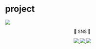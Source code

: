 # project
<img src="https://capsule-render.vercel.app/api?type=waving&color=auto&height=200&section=header&text=Suyeon Github&fontSize=90" />

</div>
<br>
<div align=center>
	<p>🔗 SNS 🔗</p>
</div>
<div align=center>
	</a>
	<a href="https://blog.naver.com/sumyouth">
		<img src="https://img.shields.io/badge/Blog-FF9800?style=flat&logo=Blogger&logoColor=white" />
	</a>
	<a href="gmail: sumyouth0@gmail.com">
		<img src="https://img.shields.io/badge/Mail-30B980?style=flat&logo=Gmail&logoColor=white" />
	</a>
	<a href="https://www.instagram.com/sumyouth_/">
		<img src="https://img.shields.io/badge/Insta-000000?style=flat&logo=Instagram&logoColor=white" />
	</a>
	<br>
